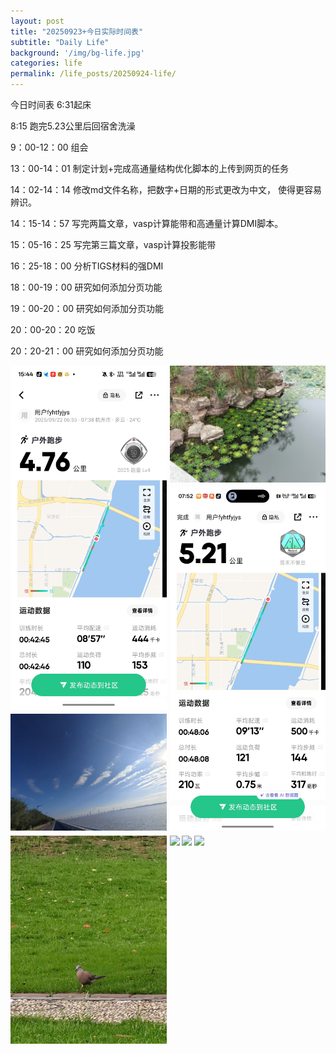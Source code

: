 ```yaml
---
layout: post
title: "20250923+今日实际时间表"
subtitle: "Daily Life"
background: '/img/bg-life.jpg'
categories: life
permalink: /life_posts/20250924-life/
---
```

今日时间表
6:31起床

8:15 跑完5.23公里后回宿舍洗澡

9：00-12：00  组会

13：00-14：01 制定计划+完成高通量结构优化脚本的上传到网页的任务

14：02-14：14 修改md文件名称，把数字+日期的形式更改为中文， 使得更容易辨识。

14：15-14：57 写完两篇文章，vasp计算能带和高通量计算DMI脚本。

15：05-16：25 写完第三篇文章，vasp计算投影能带

16：25-18：00 分析TIGS材料的强DMI

18：00-19：00 研究如何添加分页功能

19：00-20：00 研究如何添加分页功能

20：00-20：20 吃饭

20：20-21：00 研究如何添加分页功能


<div style="
  column-count: 2;
  column-gap: 5px;
  max-width: 700px;
  margin: 0 auto;
">
  <img src="/img/bg-run.jpg" style="width:100%; margin-bottom:5px;">
  <img src="/img/bg-run1.jpg" style="width:100%; margin-bottom:5px;">
  <img src="/img/bg-run2.jpg" style="width:100%; margin-bottom:5px;">
  <img src="/img/bg-run3.jpg" style="width:100%; margin-bottom:5px;">
  <img src="/img/bg-run4.jpg" style="width:100%; margin-bottom:5px;">
  <img src="/img/bg-run5.jpg" style="width:100%; margin-bottom:5px;">
  <img src="/img/bg-run6.jpg" style="width:100%; margin-bottom:5px;">
  <img src="/img/bg-run7.jpg" style="width:100%; margin-bottom:5px;">
</div>



